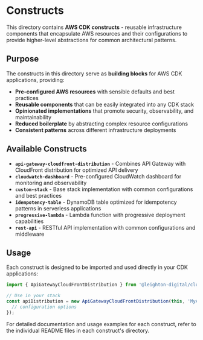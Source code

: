 # Constructs

This directory contains **AWS CDK constructs** - reusable infrastructure components that encapsulate AWS resources and their configurations to provide higher-level abstractions for common architectural patterns.

## Purpose

The constructs in this directory serve as **building blocks** for AWS CDK applications, providing:

- **Pre-configured AWS resources** with sensible defaults and best practices
- **Reusable components** that can be easily integrated into any CDK stack
- **Opinionated implementations** that promote security, observability, and maintainability
- **Reduced boilerplate** by abstracting complex resource configurations
- **Consistent patterns** across different infrastructure deployments

## Available Constructs

- **`api-gateway-cloudfront-distribution`** - Combines API Gateway with CloudFront distribution for optimized API delivery
- **`cloudwatch-dashboard`** - Pre-configured CloudWatch dashboard for monitoring and observability
- **`custom-stack`** - Base stack implementation with common configurations and best practices
- **`idempotency-table`** - DynamoDB table optimized for idempotency patterns in serverless applications
- **`progressive-lambda`** - Lambda function with progressive deployment capabilities
- **`rest-api`** - RESTful API implementation with common configurations and middleware

## Usage

Each construct is designed to be imported and used directly in your CDK applications:

```typescript
import { ApiGatewayCloudFrontDistribution } from '@leighton-digital/cloud-blocks';

// Use in your stack
const apiDistribution = new ApiGatewayCloudFrontDistribution(this, 'MyAPI', {
  // configuration options
});
```

For detailed documentation and usage examples for each construct, refer to the individual README files in each construct's directory.
